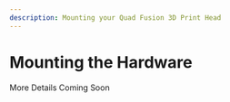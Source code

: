 ```yaml
---
description: Mounting your Quad Fusion 3D Print Head
---
```


# Mounting the Hardware

More Details Coming Soon


